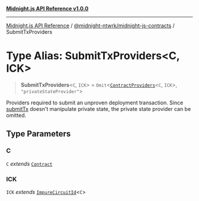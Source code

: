 [**Midnight.js API Reference v1.0.0**](../../../README.md)

***

[Midnight.js API Reference](../../../packages.md) / [@midnight-ntwrk/midnight-js-contracts](../README.md) / SubmitTxProviders

# Type Alias: SubmitTxProviders\<C, ICK\>

> **SubmitTxProviders**\<`C`, `ICK`\> = `Omit`\<[`ContractProviders`](ContractProviders.md)\<`C`, `ICK`\>, `"privateStateProvider"`\>

Providers required to submit an unproven deployment transaction. Since [submitTx](../functions/submitTx.md) doesn't
manipulate private state, the private state provider can be omitted.

## Type Parameters

### C

`C` *extends* [`Contract`](../../midnight-js-types/interfaces/Contract.md)

### ICK

`ICK` *extends* [`ImpureCircuitId`](../../midnight-js-types/type-aliases/ImpureCircuitId.md)\<`C`\>
